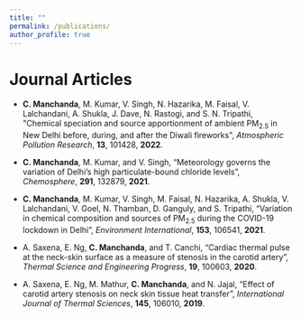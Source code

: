 ```yaml
---
title: ""
permalink: /publications/
author_profile: true
---
```

Journal Articles
======
- **C. Manchanda**, M. Kumar, V. Singh, N. Hazarika, M. Faisal, V. Lalchandani, A. Shukla, J. Dave, N. Rastogi, and S. N. Tripathi, "Chemical speciation and source apportionment of ambient PM$_{2.5}$ in New Delhi before, during, and after the Diwali fireworks", *Atmospheric Pollution Research*, **13**, 101428, **2022**.

- **C. Manchanda**, M. Kumar, and V. Singh, “Meteorology governs the variation of Delhi’s high particulate-bound chloride levels”, *Chemosphere*, **291**, 132879, **2021**.

- **C. Manchanda**, M. Kumar, V. Singh, M. Faisal, N. Hazarika, A. Shukla, V. Lalchandani, V. Goel, N. Thamban, D. Ganguly, and S. Tripathi, “Variation in chemical composition and sources of PM$_{2.5}$ during the COVID-19 lockdown in Delhi”, *Environment International*, **153**, 106541, **2021**.

- A. Saxena, E. Ng, **C. Manchanda**, and T. Canchi, “Cardiac thermal pulse at the neck-skin surface as a measure of stenosis in the carotid artery”, *Thermal Science and Engineering Progress*, **19**, 100603, **2020**.

- A. Saxena, E. Ng, M. Mathur, **C. Manchanda**, and N. Jajal, “Effect of carotid artery stenosis on neck skin tissue heat transfer”, *International Journal of Thermal Sciences*, **145**, 106010, **2019**.


